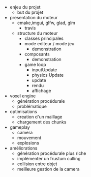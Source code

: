 * enjeu du projet
    * but du projet
* presentation du moteur
    * cmake,imgui, glfw, glad, glm
        * travis
    * structure du moteur
        * classes principales
        * mode editeur / mode jeu
            * demonstration
        * composants
            * demonstration
        * game loop
            * inputUpdate
            * physics Update
            * update
            * rendu
            * affichage
* voxel engine
    * génération procédurale
    * problématique
* optimisations
    * creation d'un maillage
    * chargement des chunks
* gameplay
    * camera
    * mouvement
    * explosions
* améliorations
    * génération procédurale plus riche
    * implémenter un frustum culling
    * collision entre objet
    * meilleure gestion de la camera